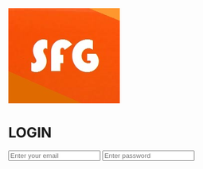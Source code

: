 <html>
     <meta charset="UTF-8">
<meta lang="es">
<link rel=" shorcut icon " type=" image/x-icon " href="sfglogo.ico">
<img src="sfglog.jpg" alt="IMGEN SFG" title="IMAGEN SFG"/>
<link rel="stylesheet" href="LOGIN.css">
<head>
     </head>
<body>
     <h1>LOGIN</h1>
     <div class="t78">
          <input type="text" name="email" placeholder="Enter your email" maxlength="50">
          <input type="password" name="password" placeholder="Enter password" maxlength="50">
  </body>
 </html>
 
